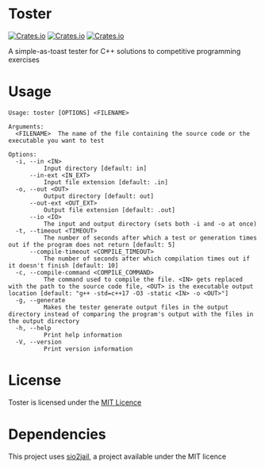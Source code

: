 # Toster
[![Crates.io](https://img.shields.io/crates/l/toster)](https://github.com/MikolajKolek/toster/blob/master/LICENSE)
[![Crates.io](https://img.shields.io/crates/d/toster)](https://crates.io/crates/toster)
[![Crates.io](https://img.shields.io/crates/v/toster)](https://crates.io/crates/toster)

A simple-as-toast tester for C++ solutions to competitive programming exercises

# Usage

```
Usage: toster [OPTIONS] <FILENAME>

Arguments:
  <FILENAME>  The name of the file containing the source code or the executable you want to test

Options:
  -i, --in <IN>
          Input directory [default: in]
      --in-ext <IN_EXT>
          Input file extension [default: .in]
  -o, --out <OUT>
          Output directory [default: out]
      --out-ext <OUT_EXT>
          Output file extension [default: .out]
      --io <IO>
          The input and output directory (sets both -i and -o at once)
  -t, --timeout <TIMEOUT>
          The number of seconds after which a test or generation times out if the program does not return [default: 5]
      --compile-timeout <COMPILE_TIMEOUT>
          The number of seconds after which compilation times out if it doesn't finish [default: 10]
  -c, --compile-command <COMPILE_COMMAND>
          The command used to compile the file. <IN> gets replaced with the path to the source code file, <OUT> is the executable output location [default: "g++ -std=c++17 -O3 -static <IN> -o <OUT>"]
  -g, --generate
          Makes the tester generate output files in the output directory instead of comparing the program's output with the files in the output directory
  -h, --help
          Print help information
  -V, --version
          Print version information
```

# License
Toster is licensed under the [MIT Licence](https://github.com/MikolajKolek/toster/blob/master/LICENSE)

# Dependencies
This project uses [sio2jail](https://github.com/sio2project/sio2jail), a project available under the MIT licence
